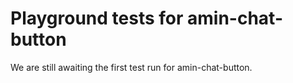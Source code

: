 # Playground tests for amin-chat-button
We are still awaiting the first test run for amin-chat-button.
